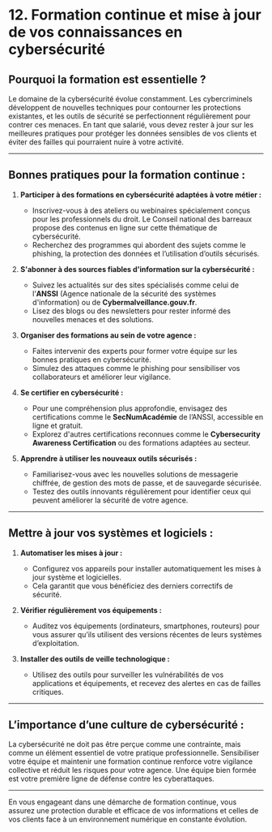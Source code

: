 
# 12. **Formation continue et mise à jour de vos connaissances en cybersécurité**

## Pourquoi la formation est essentielle ?

Le domaine de la cybersécurité évolue constamment. Les cybercriminels développent de nouvelles techniques pour contourner les protections existantes, et les outils de sécurité se perfectionnent régulièrement pour contrer ces menaces. En tant que salarié, vous devez rester à jour sur les meilleures pratiques pour protéger les données sensibles de vos clients et éviter des failles qui pourraient nuire à votre activité.

---

## Bonnes pratiques pour la formation continue :

1. **Participer à des formations en cybersécurité adaptées à votre métier :**
   - Inscrivez-vous à des ateliers ou webinaires spécialement conçus pour les professionnels du droit. Le Conseil national des barreaux propose des contenus en ligne sur cette thématique de cybersécurité.
   - Recherchez des programmes qui abordent des sujets comme le phishing, la protection des données et l’utilisation d’outils sécurisés.


2. **S'abonner à des sources fiables d'information sur la cybersécurité :**
   - Suivez les actualités sur des sites spécialisés comme celui de l’**ANSSI** (Agence nationale de la sécurité des systèmes d'information) ou de **Cybermalveillance.gouv.fr**.
   - Lisez des blogs ou des newsletters pour rester informé des nouvelles menaces et des solutions.

3. **Organiser des formations au sein de votre agence :**
   - Faites intervenir des experts pour former votre équipe sur les bonnes pratiques en cybersécurité.
   - Simulez des attaques comme le phishing pour sensibiliser vos collaborateurs et améliorer leur vigilance.

4. **Se certifier en cybersécurité :**
   - Pour une compréhension plus approfondie, envisagez des certifications comme le **SecNumAcadémie** de l’ANSSI, accessible en ligne et gratuit.
   - Explorez d'autres certifications reconnues comme le **Cybersecurity Awareness Certification** ou des formations adaptées au secteur.

5. **Apprendre à utiliser les nouveaux outils sécurisés :**
   - Familiarisez-vous avec les nouvelles solutions de messagerie chiffrée, de gestion des mots de passe, et de sauvegarde sécurisée.
   - Testez des outils innovants régulièrement pour identifier ceux qui peuvent améliorer la sécurité de votre agence.

---

## Mettre à jour vos systèmes et logiciels :

1. **Automatiser les mises à jour :**
   - Configurez vos appareils pour installer automatiquement les mises à jour système et logicielles.
   - Cela garantit que vous bénéficiez des derniers correctifs de sécurité.

2. **Vérifier régulièrement vos équipements :**
   - Auditez vos équipements (ordinateurs, smartphones, routeurs) pour vous assurer qu’ils utilisent des versions récentes de leurs systèmes d’exploitation.

3. **Installer des outils de veille technologique :**
   - Utilisez des outils pour surveiller les vulnérabilités de vos applications et équipements, et recevez des alertes en cas de failles critiques.

---

## L’importance d’une culture de cybersécurité :

La cybersécurité ne doit pas être perçue comme une contrainte, mais comme un élément essentiel de votre pratique professionnelle. Sensibiliser votre équipe et maintenir une formation continue renforce votre vigilance collective et réduit les risques pour votre agence. Une équipe bien formée est votre première ligne de défense contre les cyberattaques.

---

En vous engageant dans une démarche de formation continue, vous assurez une protection durable et efficace de vos informations et celles de vos clients face à un environnement numérique en constante évolution.
